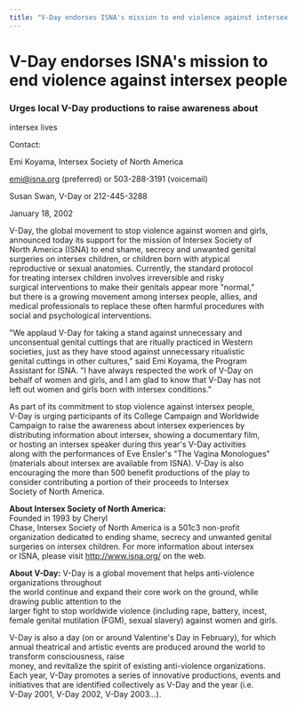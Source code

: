 ```yaml
---
title: "V-Day endorses ISNA's mission to end violence against intersex people"
---
```


# V-Day endorses ISNA's mission to end violence against intersex people

  


### Urges local V-Day productions to raise awareness about  
intersex lives

  


  
Contact:  
<p class=m2>

  
Emi Koyama, Intersex Society of North America  
  
<emi@isna.org> (preferred) or 503-288-3191 (voicemail)  
</p><p class=m2>  
Susan Swan, V-Day  
<press@vday.org> or 212-445-3288  
</p>

  
January 18, 2002  


  
V-Day, the global movement to stop violence against women and girls,  
announced today its support for the mission of Intersex Society of  
North America (ISNA) to end shame, secrecy and unwanted genital  
surgeries on intersex children, or children born with atypical  
reproductive or sexual anatomies. Currently, the standard protocol  
for treating intersex children involves irreversible and risky  
surgical interventions to make their genitals appear more "normal,"  
but there is a growing movement among intersex people, allies, and  
medical professionals to replace these often harmful procedures with  
social and psychological interventions.  


  
"We applaud V-Day for taking a stand against unnecessary and  
unconsentual genital cuttings that are ritually practiced in Western  
societies, just as they have stood against unnecessary ritualistic  
genital cuttings in other cultures," said Emi Koyama, the Program  
Assistant for ISNA. "I have always respected the work of V-Day on  
behalf of women and girls, and I am glad to know that V-Day has not  
left out women and girls born with intersex conditions."  


  
As part of its commitment to stop violence against intersex people,  
V-Day is urging participants of its College Campaign and Worldwide  
Campaign to raise the awareness about intersex experiences by  
distributing information about intersex, showing a documentary film,  
or hosting an intersex speaker during this year's V-Day activities  
along with the performances of Eve Ensler's "The Vagina Monologues"  
(materials about intersex are available from ISNA). V-Day is also  
encouraging the more than 500 benefit productions of the play to  
consider contributing a portion of their proceeds to Intersex  
Society of North America.  


  
<b class=dr>About Intersex Society of North America:</b>  
Founded in 1993 by Cheryl  
Chase, Intersex Society of North America is a 501c3 non-profit  
organization dedicated to ending shame, secrecy and unwanted genital  
surgeries on intersex children. For more information about intersex  
or ISNA, please visit http://www.isna.org/ on the web.  


  
<b class=dr>About V-Day:</b> V-Day is a global movement that helps anti-violence organizations throughout  
the world continue and expand their core work on the ground, while drawing public attention to the  
larger fight to stop worldwide violence (including rape, battery, incest,  
female genital mutilation (FGM), sexual slavery) against women and girls.  


  
V-Day is also a day (on or around Valentine's Day in February), for which  
annual theatrical and artistic events are produced around the world to transform consciousness, raise  
money, and revitalize the spirit of existing anti-violence organizations.  
Each year, V-Day promotes a series of innovative productions, events and  
initiatives that are identified collectively as V-Day and the year (i.e.  
V-Day 2001, V-Day 2002, V-Day 2003...).